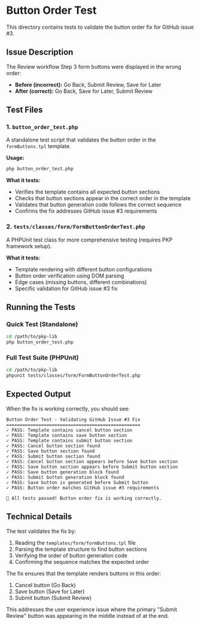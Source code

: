 # Button Order Test

This directory contains tests to validate the button order fix for GitHub issue #3.

## Issue Description

The Review workflow Step 3 form buttons were displayed in the wrong order:
- **Before (incorrect):** Go Back, Submit Review, Save for Later  
- **After (correct):** Go Back, Save for Later, Submit Review

## Test Files

### 1. `button_order_test.php`
A standalone test script that validates the button order in the `formButtons.tpl` template.

**Usage:**
```bash
php button_order_test.php
```

**What it tests:**
- Verifies the template contains all expected button sections
- Checks that button sections appear in the correct order in the template
- Validates that button generation code follows the correct sequence
- Confirms the fix addresses GitHub issue #3 requirements

### 2. `tests/classes/form/FormButtonOrderTest.php`
A PHPUnit test class for more comprehensive testing (requires PKP framework setup).

**What it tests:**
- Template rendering with different button configurations
- Button order verification using DOM parsing
- Edge cases (missing buttons, different combinations)
- Specific validation for GitHub issue #3 fix

## Running the Tests

### Quick Test (Standalone)
```bash
cd /path/to/pkp-lib
php button_order_test.php
```

### Full Test Suite (PHPUnit)
```bash
cd /path/to/pkp-lib
phpunit tests/classes/form/FormButtonOrderTest.php
```

## Expected Output

When the fix is working correctly, you should see:
```
Button Order Test - Validating GitHub Issue #3 Fix
==================================================
✓ PASS: Template contains cancel button section
✓ PASS: Template contains save button section  
✓ PASS: Template contains submit button section
✓ PASS: Cancel button section found
✓ PASS: Save button section found
✓ PASS: Submit button section found
✓ PASS: Cancel button section appears before Save button section
✓ PASS: Save button section appears before Submit button section
✓ PASS: Save button generation block found
✓ PASS: Submit button generation block found
✓ PASS: Save button is generated before Submit button
✓ PASS: Button order matches GitHub issue #3 requirements

🎉 All tests passed! Button order fix is working correctly.
```

## Technical Details

The test validates the fix by:
1. Reading the `templates/form/formButtons.tpl` file
2. Parsing the template structure to find button sections
3. Verifying the order of button generation code
4. Confirming the sequence matches the expected order

The fix ensures that the template renders buttons in this order:
1. Cancel button (Go Back)
2. Save button (Save for Later) 
3. Submit button (Submit Review)

This addresses the user experience issue where the primary "Submit Review" button was appearing in the middle instead of at the end.